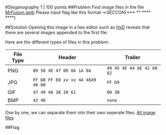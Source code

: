 #Steganography 1 | 100 points
##Problem
Find image files in the file
[MrFusion.gpjb](http://scontents.quals.seccon.jp/files/MrFusion.gpjb)
Please input flag like this format-->SECCON{*** ** **** ****}

##Solution
Opening this image in a hex editor such as [HxD](http://mh-nexus.de/en/hxd/) reveals that there are several images appended to the first file.

Here are the different types of files in this problem:

| File Type | Header                            | Trailer                   |
|-----------|-----------------------------------|---------------------------|
| PNG       | `89 50 4E 47 0D 0A 1A 0A`         | `49 45 4E 44 AE 42 60 82` |
| JPG       | `FF D8 FF E0 xx xx 4A 4649 46 00` | `FF D9`                   |
| GIF       | `47 49 46 38 39 61`               | `00 3B`                   |
| BMP       | `42 4D`                           | `none`                    |

One by one, we can separate them into their own seperate files. [All image files](https://github.com/ztaylor54/CTF/tree/master/seccon-ctf-2015/Steganography%201%20Images)

##Flag
